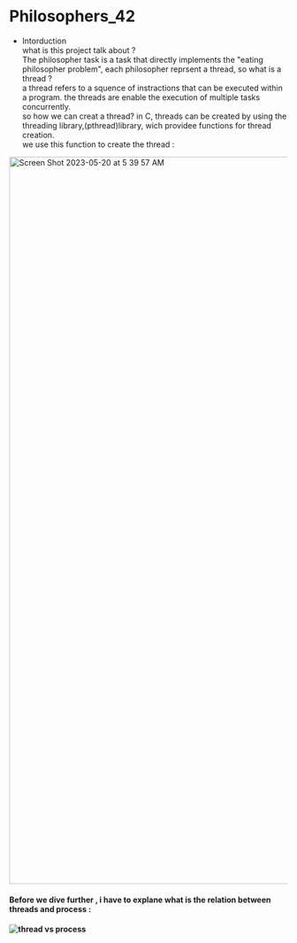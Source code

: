 # Philosophers_42
- Intorduction <br>
what is this project talk about ?<br>
The philosopher task is a task that directly implements the "eating philosopher problem", each philosopher reprsent a thread, so what is a thread ?<br>
a thread refers to a squence of instractions that can be executed within a program. the threads are enable the execution of multiple tasks concurrently. <br>
so how we can creat a thread?
in C, threads can be created by using the threading library,(pthread)library, wich providee functions for thread creation.<br>
we use this function to create the thread :
<img width="1314" alt="Screen Shot 2023-05-20 at 5 39 57 AM" src="https://github.com/hachahbo/Philosophers_42/assets/116384287/2207fa8a-a66b-4065-bc5d-3cf9d086fce0">
<br>
<h4> Before we dive further , i have to explane what is the relation between threads and process  : <br> <h4>

![thread vs process](https://github.com/hachahbo/Philosophers_42/assets/116384287/4e01bcde-eea7-4925-af0c-103f5669d060)
